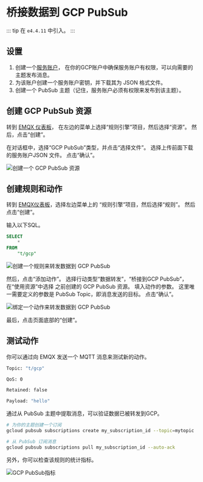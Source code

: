 # 桥接数据到 GCP PubSub

::: tip
在 `e4.4.11` 中引入。
:::

## 设置

1. 创建一个[服务账户](https://developers.google.com/identity/protocols/oauth2/service-account#creatinganaccount)，
   在你的GCP账户中确保服务账户有权限，可以向需要的主题发布消息。
2. 为该账户创建一个服务账户密钥，并下载其为 JSON 格式文件。
3. 创建一个 PubSub 主题（记住，服务账户必须有权限来发布到该主题）。

## 创建 GCP PubSub 资源

转到 [EMQX 仪表板](http://127.0.0.1:18083/#/resources)，
在左边的菜单上选择“规则引擎”项目，然后选择“资源”。
然后，点击“创建”。

在对话框中，选择“GCP PubSub”类型，并点击“选择文件”。
选择上传前面下载的服务账户JSON 文件。
点击“确认”。

![创建一个 GCP PubSub 资源](./assets/gcp_pubsub_1.png)

## 创建规则和动作

转到 [EMQX仪表板](http://127.0.0.1:18083/#/resources)，选择左边菜单上的
“规则引擎”项目，然后选择“规则”。 然后点击“创建”。

输入以下SQL。

```sql
SELECT
    *
FROM
    "t/gcp"
```

![创建一个规则来转发数据到 GCP PubSub](./assets/gcp_pubsub_2.png)

然后，点击“添加动作”。 选择行动类型“数据转发”，“桥接到GCP PubSub”，在“使用资源”中选择 之前创建的 GCP PubSub 资源。
填入动作的参数。 这里唯一需要定义的参数是 PubSub Topic，即消息发送的目标。 点击“确认”。

![绑定一个动作来转发数据到 GCP PubSub](./assets/gcp_pubsub_3.png)

最后，点击页面底部的“创建”。

## 测试动作

你可以通过向 EMQX 发送一个 MQTT 消息来测试新的动作。

```bash
Topic: "t/gcp"

QoS: 0

Retained: false

Payload: "hello"
```

通过从 PubSub 主题中提取消息，可以验证数据已被转发到GCP。

```bash
# 为你的主题创建一个订阅
gcloud pubsub subscriptions create my_subscription_id --topic=mytopic

# 从 PubSub 订阅消息
gcloud pubsub subscriptions pull my_subscription_id --auto-ack
```

另外，你可以检查该规则的统计指标。

![GCP PubSub指标](./assets/gcp_pubsub_4.png)
